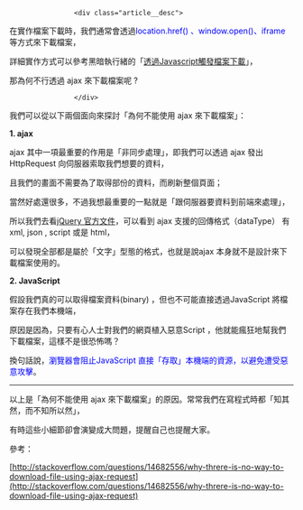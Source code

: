                     <div class="article__desc">

在實作檔案下載時，我們通常會透過<span style="color:#0000FF;">location.href() 、window.open()、iframe </span>等方式來下載檔案，

詳細實作方式可以參考黑暗執行緒的「[透過Javascript觸發檔案下載](http://blog.darkthread.net/post-2011-08-12-ajax-download-with-iframe.aspx)」，

那為何不行透過 ajax 來下載檔案呢 ?

                    </div>

我們可以從以下兩個面向來探討「為何不能使用 ajax 來下載檔案」：

**1. ajax**

ajax 其中一項最重要的作用是「非同步處理」，即我們可以透過 ajax 發出 HttpRequest 向伺服器索取我們想要的資料，

且我們的畫面不需要為了取得部份的資料，而刷新整個頁面；

當然好處還很多，不過我想最重要的一點就是「跟伺服器要資料到前端來處理」，

所以我們去看[jQuery 官方文件](http://api.jquery.com/jquery.ajax/)，可以看到 ajax 支援的回傳格式（dataType） 有 xml, json , script 或是 html，

可以發現全部都是屬於「文字」型態的格式，也就是說ajax 本身就不是設計來下載檔案使用的。

**2. JavaScript**

假設我們真的可以取得檔案資料(binary) ，但也不可能直接透過JavaScript 將檔案存在我們本機端，

原因是因為，只要有心人士對我們的網頁植入惡意Script ，他就能瘋狂地幫我們下載檔案，這樣不是很恐怖嗎？

換句話說，<span style="color:#0000FF;">瀏覽器會阻止JavaScript 直接「存取」本機端的資源，以避免遭受惡意攻擊</span>。

* * *

以上是「為何不能使用 ajax 來下載檔案」的原因。常常我們在寫程式時都「知其然，而不知所以然」，

有時這些小細節卻會演變成大問題，提醒自己也提醒大家。

參考：

[http://stackoverflow.com/questions/14682556/why-threre-is-no-way-to-download-file-using-ajax-request](http://stackoverflow.com/questions/14682556/why-threre-is-no-way-to-download-file-using-ajax-request)

                